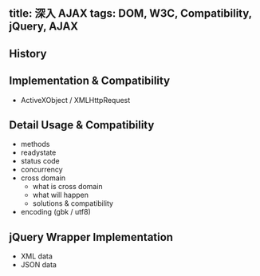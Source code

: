 title: 深入 AJAX
tags: DOM, W3C, Compatibility, jQuery, AJAX
---

## History

## Implementation & Compatibility

* ActiveXObject / XMLHttpRequest

## Detail Usage & Compatibility

* methods
* readystate
* status code
* concurrency
* cross domain
    - what is cross domain
    - what will happen
    - solutions & compatibility
* encoding (gbk / utf8)

## jQuery Wrapper Implementation

* XML data
* JSON data


